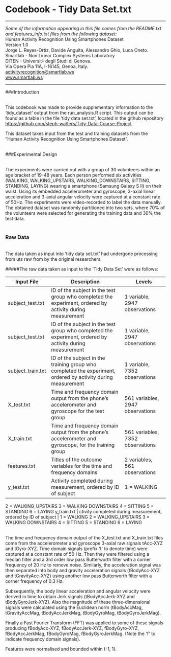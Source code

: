 # Codebook - Tidy Data Set.txt

***
_Some of the information appearing in this file comes from the README.txt and features_info.txt files from the following dataset:_ <br>
Human Activity Recognition Using Smartphones Dataset <br>
Version 1.0 <br>
Jorge L. Reyes-Ortiz, Davide Anguita, Alessandro Ghio, Luca Oneto. <br>
Smartlab - Non Linear Complex Systems Laboratory <br>
DITEN - Universit‡ degli Studi di Genova. <br>
Via Opera Pia 11A, I-16145, Genoa, Italy. <br>
activityrecognition@smartlab.ws <br>
www.smartlab.ws <br>

***

###Introduction

<br> This codebook was made to provide supplementary information to the ‘tidy_dataset’ output from the run_analysis.R script. This output can be found as a table in the file ‘tidy data set.txt’, located in the github repository https://github.com/steph-watters/Tidy-Data-Course-Project <br>

This dataset takes input from the test and training datasets from the “Human Activity Recognition Using Smartphones Dataset”. <br> <br>

###Experimental Design

<br> The experiments were carried out with a group of 30 volunteers within an age bracket of 19-48 years. Each person performed six activities (WALKING, WALKING_UPSTAIRS, WALKING_DOWNSTAIRS, SITTING, STANDING, LAYING) wearing a smartphone (Samsung Galaxy S II) on their waist. Using its embedded accelerometer and gyroscope, 3-axial linear acceleration and 3-axial angular velocity were captured at a constant rate of 50Hz. The experiments were video-recorded to label the data manually. The obtained dataset was randomly partitioned into two sets, where 70% of the volunteers were selected for generating the training data and 30% the test data. <br> <br>

### Raw Data

<br> The data taken as input into ‘tidy data set.txt’ had undergone processing from uts raw from by the original researchers. <br>

#####The raw data taken as input to the ‘Tidy Data Set’ were as follows: <br>

Input File     | Description                     | Levels 
-------------- | ------------------------------- | ------------------------------
subject_test.txt | ID of the subject in the test group who completed the experiment, ordered by activity during measurement | 1 variable, 2947 observations
subject_test.txt | ID of the subject in the test group who completed the experiment, ordered by activity during measurement | 1 variable, 2947 observations
subject_train.txt | ID of the subject in the training group who completed the experiment, ordered by activity during measurement | 1 variable, 7352 observations
X_test.txt | Time and frequency domain output from the phone’s accelerometer and gyroscope for the test group | 561 variables, 2947 observations
X_train.txt | Time and frequency domain output from the phone’s accelerometer and gyroscope, for the training group | 561 variables, 7352 observations 
features.txt | Titles of the outcome variables for the time and frequency domains | 2 variables, 561 observations
y_test.txt | Activity completed during measurement, ordered by ID of subject | 1 = WALKING
2 = WALKING_UPSTAIRS
3 = WALKING DOWNSTAIRS
4 = SITTING
5 = STANDING
6 = LAYING
y_train.txt | ctivity completed during measurement, ordered by ID of subject | 1 = WALKING
2 = WALKING_UPSTAIRS
3 = WALKING DOWNSTAIRS
4 = SITTING
5 = STANDING
6 = LAYING

<br> The time and frequency domain output of the X_test.txt and X_train.txt files come from the accelerometer and gyroscope 3-axial raw signals tAcc-XYZ and tGyro-XYZ. Time domain signals (prefix 't' to denote time) were captured at a constant rate of 50 Hz. Then they were filtered using a median filter and a 3rd order low pass Butterworth filter with a corner frequency of 20 Hz to remove noise. Similarly, the acceleration signal was then separated into body and gravity acceleration signals (tBodyAcc-XYZ and tGravityAcc-XYZ) using another low pass Butterworth filter with a corner frequency of 0.3 Hz. <br>

Subsequently, the body linear acceleration and angular velocity were derived in time to obtain Jerk signals (tBodyAccJerk-XYZ and tBodyGyroJerk-XYZ). Also the magnitude of these three-dimensional signals were calculated using the Euclidean norm (tBodyAccMag, tGravityAccMag, tBodyAccJerkMag, tBodyGyroMag, tBodyGyroJerkMag). <br>

Finally a Fast Fourier Transform (FFT) was applied to some of these signals producing fBodyAcc-XYZ, fBodyAccJerk-XYZ, fBodyGyro-XYZ, fBodyAccJerkMag, fBodyGyroMag, fBodyGyroJerkMag. (Note the 'f' to indicate frequency domain signals). <br>

Features were normalised and bounded within (-1, 1). <br> <br>




